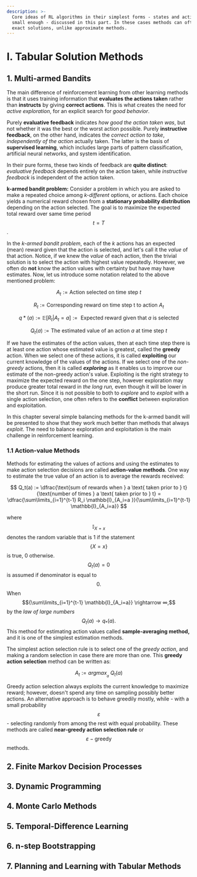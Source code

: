 ```yaml
---
description: >-
  Core ideas of RL algorithms in their simplest forms - states and action spaces
  small enough - discussed in this part. In these cases methods can often find
  exact solutions, unlike approximate methods.
---
```


# I. Tabular Solution Methods

## 1. Multi-armed Bandits

The main difference of reinforcement learning from other learning methods is that it uses training information that **evaluates the actions** **taken** rather than **instructs** by giving **correct actions**. This is what creates the need for _active exploration_, for an explicit search for _good behavior_. 

Purely **evaluative feedback** indicates _how good the action taken was_, but not whether it was the best or the worst action possible. Purely **instructive feedback**, on the other hand, indicates the _correct action to take_, _independently of the action_ actually taken. The latter is the basis of **supervised learning**, which includes large parts of pattern classification, artificial neural networks, and system identification.

 In their pure forms, these two kinds of feedback are **quite distinct**: _evaluative feedback_ depends entirely on the action taken, while _instructive feedback_ is independent of the action taken.

**k-armed bandit problem:** Consider a problem in which you are asked to make a repeated choice among _k-different_ options, or actions. Each choice yields a numerical reward chosen from a **stationary probability distribution** depending on the action selected. The goal is to maximize the expected total reward over same time period $$t=T$$.

In the _k-armed bandit problem_, each of the _k_ actions has an expected \(mean\) reward given that the action is selected, and let's call it the _value_ of that action. Notice, if we knew the _value_ of each action, then the trivial solution is to select the action with highest value repeatedly. However, we often do **not** know the action values with certainty but have may have estimates. Now, let us introduce some notation related to the above mentioned problem:

$$A_t := \text{Action selected on time step } t $$

$$R_t := \text{Corresponding reward on time step t to action } A_t$$ 

$$q{*}(a) := \mathbb{E}[R_t | A_t = a] := \text{ Expected reward given that } a \text{ is selected}$$

$$Q_t(a) := \text{The estimated value of an action } a \text{ at time step } t$$ 

If we have the estimates of the action values, then at each time step there is at least one action whose estimated value is greatest, called the **greedy** action. When we select one of these actions, it is called **exploiting** our current knowledge of the values of the actions. If we select one of the _non-greedy_ actions, then it is called _**exploring**_ as it enables us to improve our estimate of the non-greedy action's value. Exploiting is the right strategy to maximize the expected reward on the one step, however  exploration may produce greater total reward in _the long run,_ even though it will be lower in the short run. Since it is not possible to both to _explore_ and to _exploit_ with a single action selection, one often refers to the **conflict** between exploration and exploitation.

In this chapter several simple balancing methods for the k-armed bandit will be presented to show that they work much better than methods that always _exploit_. The need to balance exploration and exploitation is the main challenge in reinforcement learning.

### 1.1 Action-value Methods

Methods for estimating the values of actions and using the estimates to make action selection decisions are called **action-value methods**. One way to estimate the true value of an action is to average the rewards received:

$$
Q_t(a) := \dfrac{\text{sum of rewards when } a \text{ taken prior to } t}{\text{number of times } a \text{ taken prior to } t} = \dfrac{\sum\limits_{i=1}^{t-1} R_i  \mathbb{I}_{A_i=a }}{\sum\limits_{i=1}^{t-1} \mathbb{I}_{A_i=a}}
$$

where $$\mathbb{I}_{X=x}$$ denotes the random variable that is 1 if the statement $$\{X=x\}$$ is true, 0 otherwise.  $$Q_t(a) = 0$$ is assumed if denominator is equal to $$0.$$ When $${\sum\limits_{i=1}^{t-1} \mathbb{I}_{A_i=a}} \rightarrow ∞,$$ by the _law of large numbers_ $$Q_t(a) \rightarrow q_{*}(a).$$ This method for estimating action values called **sample-averaging method,** and it is one of the simplest estimation methods.

The simplest action selection rule is to select one of the _greedy action_, and making a random selection in case there are more than one. This **greedy action selection** method can be written as:

$$
A_t := argmax_{{}_{a}} \ Q_t(a)
$$

Greedy action selection always exploits the current knowledge to maximize reward; however, doesn't spend any time on sampling possibly better actions. An alternative approach is to behave greedily mostly, while - with a small probability $$ε$$ - selecting randomly from among the rest with equal probability. These methods are called **near-greedy action selection rule** or $$ε-\text{greedy}$$  methods.

## 2. Finite Markov Decision Processes

## 3. Dynamic Programming

## 4. Monte Carlo Methods

## 5. Temporal-Difference Learning

## 6. n-step Bootstrapping

## 7. Planning and Learning with Tabular Methods



